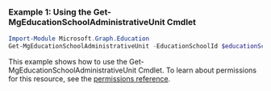 ### Example 1: Using the Get-MgEducationSchoolAdministrativeUnit Cmdlet
```powershell
Import-Module Microsoft.Graph.Education
Get-MgEducationSchoolAdministrativeUnit -EducationSchoolId $educationSchoolId
```
This example shows how to use the Get-MgEducationSchoolAdministrativeUnit Cmdlet.
To learn about permissions for this resource, see the [permissions reference](/graph/permissions-reference).
